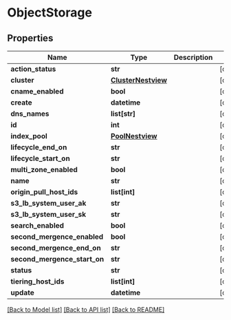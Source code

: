 # ObjectStorage

## Properties
Name | Type | Description | Notes
------------ | ------------- | ------------- | -------------
**action_status** | **str** |  | [optional] 
**cluster** | [**ClusterNestview**](ClusterNestview.md) |  | [optional] 
**cname_enabled** | **bool** |  | [optional] 
**create** | **datetime** |  | [optional] 
**dns_names** | **list[str]** |  | [optional] 
**id** | **int** |  | [optional] 
**index_pool** | [**PoolNestview**](PoolNestview.md) |  | [optional] 
**lifecycle_end_on** | **str** |  | [optional] 
**lifecycle_start_on** | **str** |  | [optional] 
**multi_zone_enabled** | **bool** |  | [optional] 
**name** | **str** |  | [optional] 
**origin_pull_host_ids** | **list[int]** |  | [optional] 
**s3_lb_system_user_ak** | **str** |  | [optional] 
**s3_lb_system_user_sk** | **str** |  | [optional] 
**search_enabled** | **bool** |  | [optional] 
**second_mergence_enabled** | **bool** |  | [optional] 
**second_mergence_end_on** | **str** |  | [optional] 
**second_mergence_start_on** | **str** |  | [optional] 
**status** | **str** |  | [optional] 
**tiering_host_ids** | **list[int]** |  | [optional] 
**update** | **datetime** |  | [optional] 

[[Back to Model list]](../README.md#documentation-for-models) [[Back to API list]](../README.md#documentation-for-api-endpoints) [[Back to README]](../README.md)



